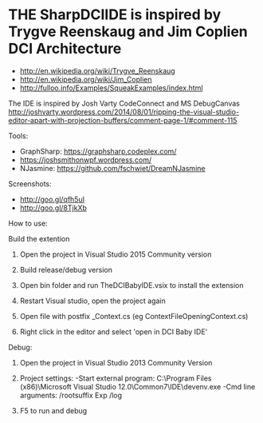 # THE SharpDCIIDE is inspired by Trygve Reenskaug and Jim Coplien DCI Architecture

- http://en.wikipedia.org/wiki/Trygve_Reenskaug
- http://en.wikipedia.org/wiki/Jim_Coplien
- http://fulloo.info/Examples/SqueakExamples/index.html

The IDE is inspired by Josh Varty CodeConnect and MS DebugCanvas
http://joshvarty.wordpress.com/2014/08/01/ripping-the-visual-studio-editor-apart-with-projection-buffers/comment-page-1/#comment-115

Tools: 
- GraphSharp: https://graphsharp.codeplex.com/
- https://joshsmithonwpf.wordpress.com/
- NJasmine: https://github.com/fschwiet/DreamNJasmine
 
Screenshots:
- http://goo.gl/qfh5uI
- http://goo.gl/8TjkXb

How to use:

Build the extention

1) Open the project in Visual Studio 2015 Community version

2) Build release/debug version

3) Open bin folder and run TheDCIBabyIDE.vsix to install the extension

4) Restart Visual studio, open the project again 

5) Open file with postfix _Context.cs (eg ContextFileOpeningContext.cs)

6) Right click in the editor and select 'open in DCI Baby IDE'


Debug:

1) Open the project in Visual Studio 2013 Community Version

2) Project settings:
-Start external program:
C:\Program Files (x86)\Microsoft Visual Studio 12.0\Common7\IDE\devenv.exe
-Cmd line arguments:
/rootsuffix Exp /log

3) F5 to run and debug
